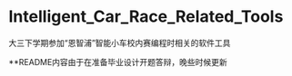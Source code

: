 # Intelligent_Car_Race_Related_Tools


大三下学期参加“恩智浦”智能小车校内赛编程时相关的软件工具


**README内容由于在准备毕业设计开题答辩，晚些时候更新
